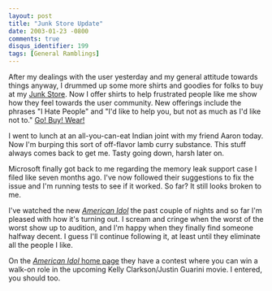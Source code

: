 ```yaml
---
layout: post
title: "Junk Store Update"
date: 2003-01-23 -0800
comments: true
disqus_identifier: 199
tags: [General Ramblings]
---
```

After my dealings with the user yesterday and my general attitude
towards things anyway, I drummed up some more shirts and goodies for
folks to buy at my [Junk
Store](http://www.cafeshops.com/paraesthesia,like_to_help_01,hate_people_01).
Now I offer shirts to help frustrated people like me show how they feel
towards the user community. New offerings include the phrases "I Hate
People" and "I'd like to help you, but not as much as I'd like not to."
[Go! Buy!
Wear!](http://www.cafeshops.com/paraesthesia,like_to_help_01,hate_people_01)
 
 I went to lunch at an all-you-can-eat Indian joint with my friend Aaron
today. Now I'm burping this sort of off-flavor lamb curry substance.
This stuff always comes back to get me. Tasty going down, harsh later
on.
 
 Microsoft finally got back to me regarding the memory leak support case
I filed like seven months ago. I've now followed their suggestions to
fix the issue and I'm running tests to see if it worked. So far? It
still looks broken to me.
 
 I've watched the new [*American Idol*](http://www.idolonfox.com/) the
past couple of nights and so far I'm pleased with how it's turning out.
I scream and cringe when the worst of the worst show up to audition, and
I'm happy when they finally find someone halfway decent. I guess I'll
continue following it, at least until they eliminate all the people I
like.
 
 On the [*American Idol* home page](http://www.idolonfox.com/home.htm)
they have a contest where you can win a walk-on role in the upcoming
Kelly Clarkson/Justin Guarini movie. I entered, you should too.
